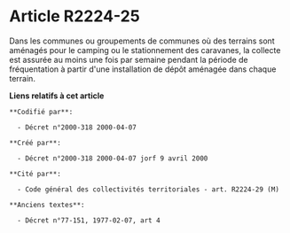 # Article R2224-25

Dans les communes ou groupements de communes où des terrains sont aménagés pour le camping ou le stationnement des caravanes,
la collecte est assurée au moins une fois par semaine pendant la période de fréquentation à partir d'une installation de
dépôt aménagée dans chaque terrain.

**Liens relatifs à cet article**

	**Codifié par**:

	  - Décret n°2000-318 2000-04-07

	**Créé par**:

	  - Décret n°2000-318 2000-04-07 jorf 9 avril 2000

	**Cité par**:

	  - Code général des collectivités territoriales - art. R2224-29 (M)

	**Anciens textes**:

	  - Décret n°77-151, 1977-02-07, art 4
